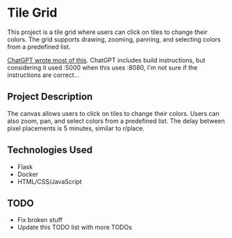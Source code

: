 # Tile Grid

This project is a tile grid where users can click on tiles to change their colors. The grid supports drawing, zooming, panning, and selecting colors from a predefined list. 

[ChatGPT wrote most of this](https://chatgpt.com/share/e80df7b6-feaf-46ed-93e3-0b29ae84a329). ChatGPT includes build instructions, but considering it used :5000 when this uses :8080, I'm not sure if the instructions are correct...

## Project Description

The canvas allows users to click on tiles to change their colors. Users can also zoom, pan, and select colors from a predefined list. The delay between pixel placements is 5 minutes, similar to r/place.

## Technologies Used

- Flask
- Docker
- HTML/CSS/JavaScript

## TODO

- Fix broken stuff
- Update this TODO list with more TODOs
